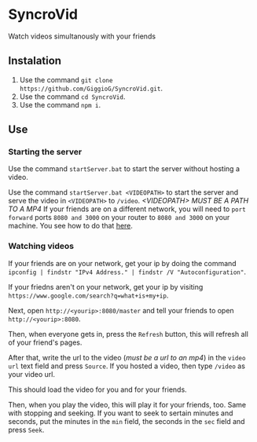 # SyncroVid
Watch videos simultanously with your friends
## Instalation
1. Use the command `git clone https://github.com/GiggioG/SyncroVid.git`.
2. Use the command `cd SyncroVid`.
3. Use the command `npm i`.
## Use
### Starting the server
Use the command `startServer.bat` to start the server without hosting a video.

Use the command `startServer.bat <VIDEOPATH>` to start the server and serve the video in `<VIDEOPATH>` to `/video`. *\<VIDEOPATH> MUST BE A PATH TO A MP4*
If your friends are on a different network, you will need to `port forward` ports `8080 and 3000` on your router to `8080 and 3000` on your machine. You see how to do that [here](https://www.noip.com/support/knowledgebase/general-port-forwarding-guide/).
### Watching videos
If your friends are on your network, get your ip by doing the command `ipconfig | findstr "IPv4 Address." | findstr /V "Autoconfiguration"`.

If your friedns aren't on your network, get your ip by visiting `https://www.google.com/search?q=what+is+my+ip`.

Next, open `http://<yourip>:8080/master` and tell your friends to open `http://<yourip>:8080`.

Then, when everyone gets in, press the `Refresh` button, this will refresh all of your friend's pages.

After that, write the url to the video (*must be a url to an mp4*) in the `video url` text field and press `Source`. If you hosted a video, then type `/video` as your video url.

This should load the video for you and for your friends.

Then, when you play the video, this will play it for your friends, too. Same with stopping and seeking. If you want to seek to sertain minutes and seconds, put the minutes in the `min` field, the seconds in the `sec` field and press `Seek`.